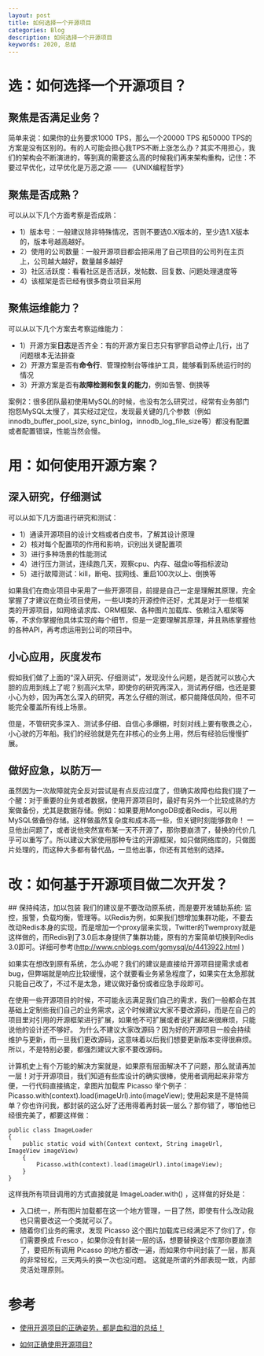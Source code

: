 ```yaml
---
layout: post
title: 如何选择一个开源项目
categories: Blog
description: 如何选择一个开源项目
keywords: 2020, 总结
---
```

# 选：如何选择一个开源项目？

## 聚焦是否满足业务？

 简单来说：如果你的业务要求1000 TPS，那么一个20000 TPS 和50000 TPS的方案是没有区别的。有的人可能会担心我TPS不断上涨怎么办？其实不用担心，我们的架构会不断演进的，等到真的需要这么高的时候我们再来架构重构，记住：不要过早优化，过早优化是万恶之源 —— 《UNIX编程哲学》

## 聚焦是否成熟？

可以从以下几个方面考察是否成熟：

- 1）版本号：一般建议除非特殊情况，否则不要选0.X版本的，至少选1.X版本的，版本号越高越好。
- 2）使用的公司数量：一般开源项目都会把采用了自己项目的公司列在主页上，公司越大越好，数量越多越好
- 3）社区活跃度：看看社区是否活跃，发帖数、回复数、问题处理速度等
- 4）该框架是否已经有很多商业项目采用

## 聚焦运维能力？

可以从以下几个方案去考察运维能力：

- 1）开源方案**日志**是否齐全：有的开源方案日志只有寥寥启动停止几行，出了问题根本无法排查
- 2）开源方案是否有**命令行**、管理控制台等维护工具，能够看到系统运行时的情况
- 3）开源方案是否有**故障检测和恢复的能力**，例如告警、倒换等

案例2：很多团队最初使用MySQL的时候，也没有怎么研究过，经常有业务部门抱怨MySQL太慢了，其实经过定位，发现最关键的几个参数（例如innodb_buffer_pool_size, sync_binlog，innodb_log_file_size等）都没有配置或者配置错误，性能当然会慢。



# 用：如何使用开源方案？

## 深入研究，仔细测试

可以从如下几方面进行研究和测试：

- 1）通读开源项目的设计文档或者白皮书，了解其设计原理
- 2）核对每个配置项的作用和影响，识别出关键配置项
- 3）进行多种场景的性能测试
- 4）进行压力测试，连续跑几天，观察cpu、内存、磁盘io等指标波动
- 5）进行故障测试：kill，断电、拔网线、重启100次以上、倒换等

如果我们在商业项目中采用了一些开源项目，前提是自己一定是理解其原理，完全掌握了才建议在商业项目使用，一些UI类的开源控件还好，尤其是对于一些框架类的开源项目，如网络请求库、ORM框架、各种图片加载库、依赖注入框架等等，不求你掌握他具体实现的每个细节，但是一定要理解其原理，并且熟练掌握他的各种API，再考虑运用到公司的项目中。

## 小心应用，灰度发布


假如我们做了上面的“深入研究、仔细测试”，发现没什么问题，是否就可以放心大胆的应用到线上了呢？别高兴太早，即使你的研究再深入，测试再仔细，也还是要小心为妙，因为再怎么深入的研究，再怎么仔细的测试，都只能降低风险，但不可能完全覆盖所有线上场景。


但是，不管研究多深入、测试多仔细、自信心多爆棚，时刻对线上要有敬畏之心，小心驶的万年船。我们的经验就是先在非核心的业务上用，然后有经验后慢慢扩展。

## 做好应急，以防万一
虽然因为一次故障就完全反对尝试是有点反应过度了，但确实故障也给我们提了一个醒：对于重要的业务或者数据，使用开源项目时，最好有另外一个比较成熟的方案做备份，尤其是数据存储。例如：如果要用MongoDB或者Redis，可以用MySQL做备份存储。这样做虽然复杂度和成本高一些，但关键时刻能够救命！
一旦他出问题了，或者说他突然宣布某一天不开源了，那你要崩溃了，替换的代价几乎可以重写了。所以建议大家使用那种专注的开源框架，如只做网络库的，只做图片处理的，而这种大多都有替代品，一旦他出事，你还有其他别的选择。



# 改：如何基于开源项目做二次开发？


‌## 保持纯洁，加以包装
我们的建议是不要改动原系统，而是要开发辅助系统: 监控，报警，负载均衡，管理等。以Redis为例，如果我们想增加集群功能，不要去改动Redis本身的实现，而是增加一个proxy层来实现，Twitter的Twemproxy就是这样做的，而Redis到了3.0后本身提供了集群功能，原有的方案简单切换到Redis 3.0即可。详细可参考(http://www.cnblogs.com/gomysql/p/4413922.html )

如果实在想改到原有系统，怎么办呢？我们的建议是直接给开源项目提需求或者bug，但弊端就是响应比较缓慢，这个就要看业务紧急程度了，如果实在太急那就只能自己改了，不过不是太急，建议做好备份或者应急手段即可。

在使用一些开源项目的时候，不可能永远满足我们自己的需求，我们一般都会在其基础上定制些我们自己的业务需求，这个时候建议大家不要改源码，而是在自己的项目里对引用的开源框架进行扩展，如果他不可扩展或者说扩展起来很麻烦，只能说他的设计还不够好。
为什么不建议大家改源码？因为好的开源项目一般会持续维护与更新，而一旦我们更改源码，这意味着以后我们想要更新版本变得很麻烦。所以，不是特别必要，都强烈建议大家不要改源码。

计算机史上有个万能的解决方案就是，如果原有层面解决不了问题，那么就请再加一层！对于开源项目，我们知道有些库设计的确实很棒，使用者调用起来非常方便，一行代码直接搞定，拿图片加载库 Picasso 举个例子：Picasso.with(context).load(imageUrl).into(imageView);
使用起来是不是特简单？你也许问我，都封装的这么好了还用得着再封装一层么？那你错了，哪怕他已经很完美了，都要这样做：

```
public class ImageLoader 
{
    public static void with(Context context, String imageUrl, ImageView imageView) 
    {
        Picasso.with(context).load(imageUrl).into(imageView); 
    }
}
```
这样我所有项目调用的方式直接就是 ImageLoader.with() ，这样做的好处是：
- 入口统一，所有图片加载都在这一个地方管理，一目了然，即使有什么改动我也只需要改这一个类就可以了。
- 随着你们业务的需求，发现 Picasso 这个图片加载库已经满足不了你们了，你们需要换成 Fresco ，如果你没有封装一层的话，想要替换这个库那你要崩溃了，要把所有调用 Picasso 的地方都改一遍，而如果你中间封装了一层，那真的非常轻松，三天两头的换一次也没问题。
这就是所谓的外部表现一致，内部灵活处理原则。


# 参考
- [使用开源项目的正确姿势，都是血和泪的总结！](https://mp.weixin.qq.com/s/IWE5LBYzsUZL5YL8xP_mKA)

- [如何正确使用开源项目?](https://www.cnblogs.com/tc310/p/11053072.html)
